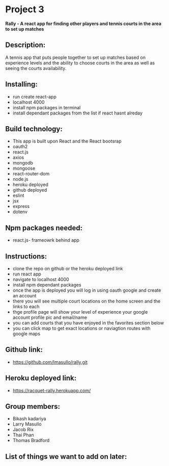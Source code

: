 # Project 3

**Rally - A react app for finding other players and tennis courts in the area to set up matches**

## Description:

A tennis app that puts people together to set up matches based on experience levels and the ability to choose courts in the area as well as seeing the courts availability.

## Installing:

- run create react-app
- localhost 4000
- install npm packages in terminal
- install dependant packages from the list if react hasnt alreday 

## Build technology:

- This app is built upon React and the React bootsrap
- oauth2
- react.js
- axios
- mongodb
- mongoose
- react-router-dom
- node.js
- heroku deployed
- github deployed
- eslint
- jsx
- express
- dotenv

## Npm packages needed:

- react.js- frameowrk behind app

## Instructions:

- clone the repo on github or the heroku deployed link
- run react app
- navigate to localhost 4000
- install npm dependant packages
- once the app is deployed you will log in using oauth google and create an account
- there you will see multiple court locations on the home screen and the links to each 
- thge profile page will show your level of experience your google account profile pic and email/name
- you can add courts that you have enjoyed in the favorites section below
- you can click map to get exact locations or naviagtion routes with google maps

## Github link:

- https://github.com/lmasullo/rally.git

## Heroku deployed link:

- https://racquet-rally.herokuapp.com/

## Group members:

- Bikash kadariya
- Larry Masullo
- Jacob Rix
- Thai Phan
- Thomas Bradford

## List of things we want to add on later:
